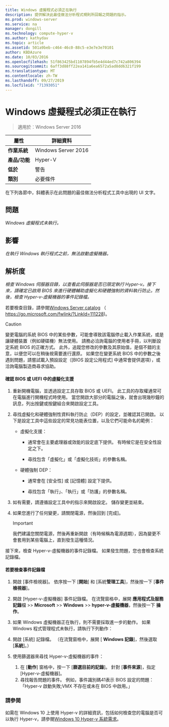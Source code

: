 ```yaml
---
title: Windows 虛擬程式必須正在執行
description: 提供解決此最佳做法分析程式規則所回報之問題的指示。
ms.prod: windows-server
ms.service: na
manager: dongill
ms.technology: compute-hyper-v
ms.author: kathydav
ms.topic: article
ms.assetid: 501a9beb-c464-46c0-88c5-e3e7e3e70101
author: KBDAzure
ms.date: 10/03/2016
ms.openlocfilehash: 51f863425bd1107894fb5e4d44ed7c742a806394
ms.sourcegitcommit: 6aff3d88ff22ea141a6ea6572a5ad8dd6321f199
ms.translationtype: MT
ms.contentlocale: zh-TW
ms.lasthandoff: 09/27/2019
ms.locfileid: "71393051"
---
```

# <a name="windows-hypervisor-must-be-running"></a>Windows 虛擬程式必須正在執行

>適用於︰Windows Server 2016
  
|屬性|詳細資料|  
|-|-|  
|**作業系統**|Windows Server 2016|  
|**產品/功能**|Hyper-V|  
|**低於**|警告|  
|**類別**|必要條件|  
  
在下列各節中，斜體表示在此問題的最佳做法分析程式工具中出現的 UI 文字。  
  
## <a name="issue"></a>問題  
  
*Windows 虛擬程式未執行。*  
  
## <a name="impact"></a>影響  
  
*在執行 Windows 執行程式之前，無法啟動虛擬機器。*  
  
## <a name="resolution"></a>解析度  
  
*檢查 Windows 伺服器目錄，以查看此伺服器是否已限定執行 Hyper-v。接下來，請確定已啟用 BIOS 來進行硬體輔助虛擬化和硬體強制的資料執行防止。然後，檢查 Hyper-v-虛擬機器的事件記錄檔。*  
  
若要檢查目錄，請參閱[Windows Server catalog](https://go.microsoft.com/fwlink/?LinkId=111228) （ https://go.microsoft.com/fwlink/?LinkId=111228)。  
  
> [!CAUTION]  
> 變更電腦的系統 BIOS 中的某些參數，可能會導致該電腦停止載入作業系統，或是讓硬體裝置（例如硬碟機）無法使用。 請務必洽詢電腦的使用者手冊，以判斷設定系統 BIOS 的正確方式。 此外，追蹤您修改的參數及其原始值，是個不錯的主意，以便您可以在稍後視需要進行還原。 如果您在變更系統 BIOS 中的參數之後遇到問題，請嘗試載入預設設定（[BIOS 設定公用程式] 中通常會提供選項），或洽詢電腦製造商尋求協助。  
  
#### <a name="to-verify-virtualization-support-in-the-bios-or-uefi"></a>確認 BIOS 或 UEFI 中的虛擬化支援  
  
1.  重新開機電腦，並透過設定工具存取 BIOS 或 UEFI。 此工具的存取權通常可在電腦進行開機程式時使用。 當您開啟大部分的電腦之後，就會出現幾秒鐘的訊息，列出按鍵或按鍵組合來開啟設定工具。  
  
2.  尋找虛擬化和硬體強制性資料執行防止（DEP）的設定，並確認其已開啟。 以下是設定工具中這些設定的常見功能表位置，以及它們可能命名的範例：  
  
    -   虛擬化支援：  
  
        -   通常會在主要處理器或效能的設定底下提供。 有時候它是在安全性設定之下。  
  
        -   尋找包含「虛擬化」或「虛擬化技術」的參數名稱。  
  
    -   硬體強制 DEP：  
  
        -   通常會在 [安全性] 或 [記憶體] 設定下提供。  
  
        -   尋找包含「執行」、「執行」或「防護」的參數名稱。  
  
3.  如有需要，請遵循設定工具中的指示來開啟設定。 儲存變更並結束。  
  
4.  如果您進行了任何變更，請關閉電源，然後回到 [完成]。  
  
    > [!IMPORTANT]  
    > 我們建議您關閉電源，然後再重新開啟（有時候稱為電源週期），因為變更不會套用到某些電腦上，直到發生這種情況。  
  
接下來，檢查 Hyper-v-虛擬機器的事件記錄檔。 如果發生問題，您也會檢查系統記錄檔。  
  
#### <a name="to-check-the-event-logs"></a>若要檢查事件記錄檔  
  
1.  開啟 \[事件檢視器\]。 依序按一下 [**開始**] 和 [系統**管理工具**]，然後按一下 [**事件檢視器**]。  
  
2.  開啟 [Hyper-v-虛擬機器] 事件記錄檔。 在流覽窗格中，展開 **應用程式及服務記錄**檔 >> **Microsoft** >> **Windows** >> **hyper-v-虛擬機器**，然後按一下 **操作**。  
  
3.  如果 Windows 虛擬機器正在執行，則不需要採取進一步的動作。 如果 Windows 程式管理程式未執行，請執行下列動作：  
  
4.  開啟 [系統] 記錄檔。 （在流覽窗格中，展開 [ **Windows 記錄**]，然後選取 [**系統**]。）  
  
5.  使用篩選器來尋找 Hyper-v-虛擬機器的事件：   
    1. 在 [**動作**] 窗格中，按一下 [**篩選目前的記錄**]。 針對 [**事件來源**]，指定 [Hyper-v-虛擬機器]。   
    2. 尋找報告問題的事件。 例如，事件識別碼41表示 BIOS 設定的問題：「Hyper-v 啟動失敗;VMX 不存在或未在 BIOS 中啟用。」  
  
### <a name="see-also"></a>請參閱  
如需在 Windows 10 上使用 Hyper-v 的詳細資訊，包括如何檢查您的電腦是否可以執行 Hyper-v，請參閱[Windows 10 Hyper-v 系統需求](https://msdn.microsoft.com/virtualization/hyperv_on_windows/quick_start/walkthrough_compatibility)。 


